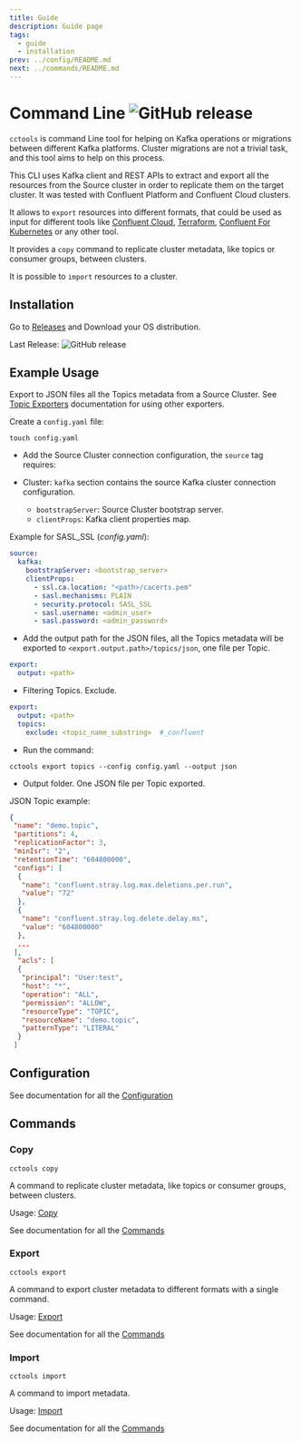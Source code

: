 ```yaml
--- 
title: Guide
description: Guide page 
tags:
  - guide
  - installation
prev: ../config/README.md
next: ../commands/README.md
---
```

 
# Command Line ![GitHub release](https://img.shields.io/github/v/release/mcolomerc/cctools)

 ```cctools``` is command Line tool for helping on Kafka operations or migrations between different Kafka platforms. Cluster migrations are not a trivial task, and this tool aims to help on this process.

This CLI uses Kafka client and REST APIs to extract and export all the resources from the Source cluster in order to replicate them on the target cluster. It was tested with Confluent Platform and Confluent Cloud clusters.

It allows to `export` resources into different formats, that could be used as input for different tools like [Confluent Cloud](https://www.confluent.io/lp/confluent-cloud), [Terraform](https://registry.terraform.io/providers/confluentinc/confluent/latest), [Confluent For Kubernetes](https://docs.confluent.io/operator/current/overview.html) or any other tool.

It provides a `copy` command to replicate cluster metadata, like topics or consumer groups, between clusters.

It is possible to `import` resources to a cluster.

## Installation

Go to [Releases](https://github.com/mcolomerc/cctools/releases) and Download your OS distribution.

Last Release: ![GitHub release](https://img.shields.io/github/v/release/mcolomerc/cctools)

## Example Usage

Export to JSON files all the Topics metadata from a Source Cluster. See [Topic Exporters](../commands/export/topics.md) documentation for using other exporters.

Create a `config.yaml` file:

```sh:no-line-numbers
touch config.yaml
```

- Add the Source Cluster connection configuration, the `source` tag requires:
  
- Cluster: `kafka` section contains the source Kafka cluster connection configuration.
  - `bootstrapServer`: Source Cluster bootstrap server.
  - `clientProps`: Kafka client properties map.

Example for SASL_SSL (*config.yaml*):

```yaml
source: 
  kafka:
    bootstrapServer: <bootstrap_server>
    clientProps:  
      - ssl.ca.location: "<path>/cacerts.pem" 
      - sasl.mechanisms: PLAIN
      - security.protocol: SASL_SSL
      - sasl.username: <admin_user>
      - sasl.password: <admin_password>
```

- Add the output path for the JSON files, all the Topics metadata will be exported to `<export.output.path>/topics/json`, one file per Topic.

```yaml
export:
  output: <path>
```

- Filtering Topics. Exclude.

```yaml
export:
  output: <path>
  topics:
    exclude: <topic_name_substring>  #_confluent
```

- Run the command:

```sh:no-line-numbers
cctools export topics --config config.yaml --output json
```

- Output folder. One JSON file per Topic exported.

JSON Topic example:

```json
{
 "name": "demo.topic",
 "partitions": 4,
 "replicationFactor": 3,
 "minIsr": "2",
 "retentionTime": "604800000",
 "configs": [
  {
   "name": "confluent.stray.log.max.deletions.per.run",
   "value": "72"
  },
  {
   "name": "confluent.stray.log.delete.delay.ms",
   "value": "604800000"
  },
  ...
 ],
  "acls": [
  {
   "principal": "User:test",
   "host": "*",
   "operation": "ALL",
   "permission": "ALLOW",
   "resourceType": "TOPIC",
   "resourceName": "demo.topic",
   "patternType": "LITERAL"
  }
 ]
```

## Configuration

See documentation for all the [Configuration](../config/README.md)
 
## Commands

### Copy

 ```sh:no-line-numbers
 cctools copy
 ```
 
 A command to replicate cluster metadata, like topics or consumer groups, between clusters.

Usage: [Copy](../commands/copy.md)

See documentation for all the [Commands](../commands/README.md)

### Export

 ```sh:no-line-numbers
 cctools export
 ```

 A command to export cluster metadata to different formats with a single command.

Usage: [Export](../commands/export.md)

See documentation for all the [Commands](../commands/README.md)

### Import

 ```sh:no-line-numbers
 cctools import
 ```

 A command to import metadata.

Usage: [Import](../commands/import.md)

See documentation for all the [Commands](../commands/README.md)